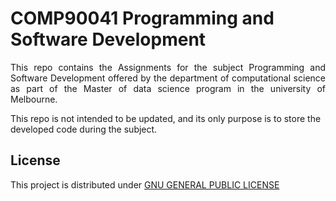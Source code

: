 <h1> COMP90041 Programming and Software Development </h1>

<p style='text-align: justify;'>
This repo contains the Assignments for the subject Programming and Software Development offered by the department of computational science as part of the Master of data science program in the university of Melbourne.

This repo is not intended to be updated, and its only purpose is to store the developed code during the subject.
</p>

## License
This project is distributed under [GNU GENERAL PUBLIC LICENSE](https://www.gnu.org/licenses/gpl-3.0.en.html)
